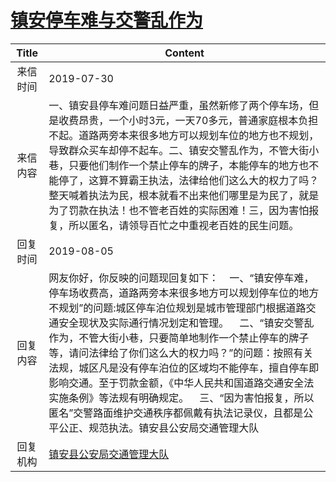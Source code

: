 # <a href="http://www.shangluo.gov.cn/zmhd/ldxxxx.jsp?urltype=leadermail.LeaderMailContentUrl&wbtreeid=1112&leadermailid=5385">镇安停车难与交警乱作为</a>
|Title|Content|
|:---:|---|
|来信时间|2019-07-30|
|来信内容|一、镇安县停车难问题日益严重，虽然新修了两个停车场，但是收费昂贵，一个小时3元，一天70多元，普通家庭根本负担不起。道路两旁本来很多地方可以规划车位的地方也不规划，导致群众买车却停不起车。二、镇安交警乱作为，不管大街小巷，只要他们制作一个禁止停车的牌子，本能停车的地方也不能停了，这算不算霸王执法，法律给他们这么大的权力了吗？整天喊着执法为民，根本就看不出来他们哪里是为民了，就是为了罚款在执法！也不管老百姓的实际困难！三，因为害怕报复，所以匿名，请领导百忙之中重视老百姓的民生问题。|
|回复时间|2019-08-05|
|回复内容|网友你好，你反映的问题现回复如下：    一、“镇安停车难，停车场收费高，道路两旁本来很多地方可以规划停车位的地方不规划”的问题:城区停车泊位规划是城市管理部门根据道路交通安全现状及实际通行情况划定和管理。    二、“镇安交警乱作为，不管大街小巷，只要简单地制作一个禁止停车的牌子等，请问法律给了你们这么大的权力吗？”的问题：按照有关法规，城区凡是没有停车泊位的区域均不能停车，擅自停车即影响交通。至于罚款金额，《中华人民共和国道路交通安全法实施条例》等法规有明确规定。    三、“因为害怕报复，所以匿名”交警路面维护交通秩序都佩戴有执法记录仪，且都是公平公正、规范执法。镇安县公安局交通管理大队|
|回复机构|<a href="../../categories/agencies/镇安县公安局交通管理大队.md">镇安县公安局交通管理大队</a>|
